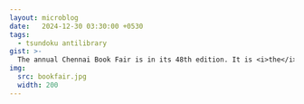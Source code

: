 ```yaml
---
layout: microblog
date:   2024-12-30 03:30:00 +0530
tags:
  - tsundoku antilibrary
gist: >-
  The annual Chennai Book Fair is in its 48th edition. It is <i>the</i> place to be if one is interested in classic, modern and neo-modern Tamil literature and poetry books. The English language book collection is so so. For discovering English books one should be outside the fair with the long row of book vendors on the footpath creating traffic chaos and selling used books at a flat rate from ₹20 onwards. No new books for me this year. I am still taking in batches the unread books in my old room to Stockholm.<br><br>The best part of being in Chennai in Week 52/+1. 
img:
  src: bookfair.jpg
  width: 200
---
```

